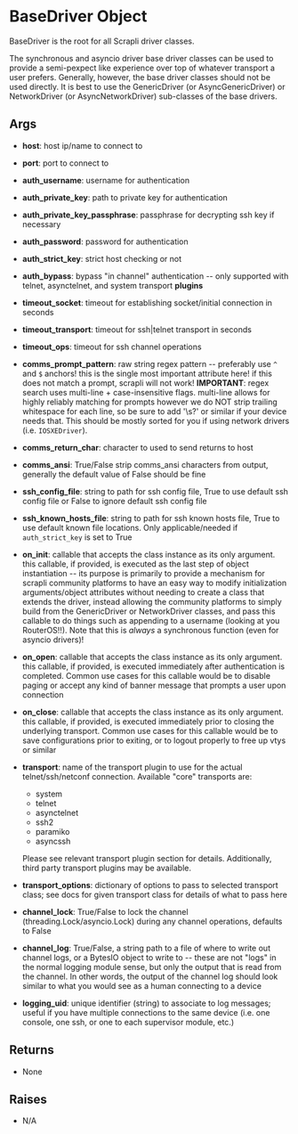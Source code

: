 # BaseDriver Object

BaseDriver is the root for all Scrapli driver classes.

The synchronous and asyncio driver base driver classes can be used to provide a semi-pexpect like experience over top of
whatever transport a user prefers. Generally, however, the base driver classes should not be used directly. It is 
best to use the GenericDriver \(or AsyncGenericDriver\) or NetworkDriver \(or AsyncNetworkDriver\) sub-classes of 
the base drivers.


## Args

- __host__: host ip/name to connect to
- __port__: port to connect to
- __auth_username__: username for authentication
- __auth_private_key__: path to private key for authentication
- __auth_private_key_passphrase__: passphrase for decrypting ssh key if necessary
- __auth_password__: password for authentication
- __auth_strict_key__: strict host checking or not
- __auth_bypass__: bypass "in channel" authentication -- only supported with telnet, asynctelnet, and system transport 
  __plugins__
- __timeout_socket__: timeout for establishing socket/initial connection in seconds
- __timeout_transport__: timeout for ssh|telnet transport in seconds
- __timeout_ops__: timeout for ssh channel operations
- __comms_prompt_pattern__: raw string regex pattern -- preferably use `^` and `$` anchors!
    this is the single most important attribute here! if this does not match a prompt,
    scrapli will not work!
    __IMPORTANT__: regex search uses multi-line + case-insensitive flags. multi-line allows
    for highly reliably matching for prompts however we do NOT strip trailing whitespace
    for each line, so be sure to add '\\s?' or similar if your device needs that. This
    should be mostly sorted for you if using network drivers (i.e. `IOSXEDriver`).
- __comms_return_char__: character to used to send returns to host
- __comms_ansi__: True/False strip comms_ansi characters from output, generally the default value of False should be 
  fine
- __ssh_config_file__: string to path for ssh config file, True to use default ssh config file or False to ignore 
  default ssh config file
- __ssh_known_hosts_file__: string to path for ssh known hosts file, True to use default known file locations. Only 
  applicable/needed if `auth_strict_key` is set to True
- __on_init__: callable that accepts the class instance as its only argument. this callable, if provided, is 
  executed as 
  the last step of object instantiation -- its purpose is primarily to provide a mechanism for scrapli community 
  platforms to have an easy way to modify initialization arguments/object attributes without needing to create a 
  class that extends the driver, instead allowing the community platforms to simply build from the GenericDriver or 
  NetworkDriver classes, and pass this callable to do things such as appending to a username (looking at you 
  RouterOS!!). Note that this is *always* a synchronous function (even for asyncio drivers)!
- __on_open__: callable that accepts the class instance as its only argument. this callable, if provided, is executed 
  immediately after authentication is completed. Common use cases for this callable would be to disable paging or 
  accept any kind of banner message that prompts a user upon connection
- __on_close__: callable that accepts the class instance as its only argument. this callable, if provided, is executed 
  immediately prior to closing the underlying transport. Common use cases for this callable would be to save 
  configurations prior to exiting, or to logout properly to free up vtys or similar
- __transport__: name of the transport plugin to use for the actual telnet/ssh/netconf connection. Available "core" transports are:

    - system
    - telnet
    - asynctelnet
    - ssh2
    - paramiko
    - asyncssh
    
    Please see relevant transport plugin section for details. Additionally, third party transport plugins may be 
    available.

- __transport_options__: dictionary of options to pass to selected transport class; see docs for given transport class 
  for details of what to pass here 
- __channel_lock__: True/False to lock the channel (threading.Lock/asyncio.Lock) during any channel operations, defaults 
  to False
- __channel_log__: True/False, a string path to a file of where to write out channel logs, or a BytesIO object to 
  write to -- these are not "logs" in the normal logging module sense, but only the output that is read from the 
  channel. In other words, the output of the channel log should look similar to what you would see as a human 
  connecting to a device 
- __logging_uid__: unique identifier (string) to associate to log messages; useful if you have multiple connections 
  to the same device (i.e. one console, one ssh, or one to each supervisor module, etc.)


## Returns

- None


## Raises

- N/A
